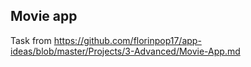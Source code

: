 ## Movie app
Task from https://github.com/florinpop17/app-ideas/blob/master/Projects/3-Advanced/Movie-App.md